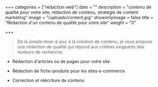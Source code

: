 +++
categories = ["rédaction web"]
date = ""
description = "contenu de qualité pour votre site, rédaction de contenu, stratégie de content marketing"
image = "/uploads/content.jpg"
showonlyimage = false
title = "Rédaction d'un contenu de qualité pour votre site"
weight = "0"

+++
<!--more-->

> De la simple mise-à-jour à la création de contenu, je vous propose une rédaction de qualité qui répond aux critères exigeants des moteurs de recherche. 

* Rédaction d'articles ou de pages pour votre site


* Rédaction de fiche-produits pour les sites e-commerce
* Correction et réécriture de contenu